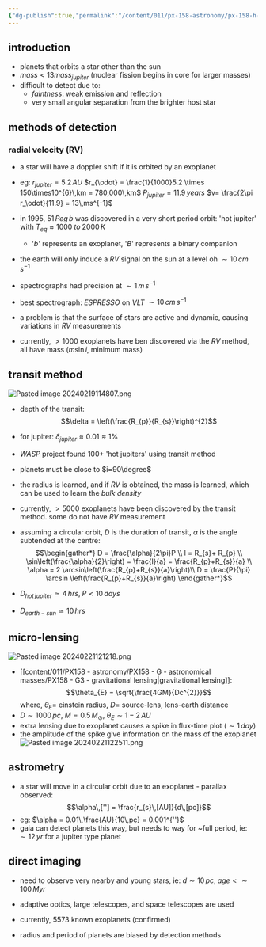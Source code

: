 ```yaml
---
{"dg-publish":true,"permalink":"/content/011/px-158-astronomy/px-158-h-the-solar-system-and-exoplantes/px-158-h4-exoplanets/","created":"2024-11-25T10:50:32.000+00:00","updated":"2024-11-26T20:13:55.025+00:00"}
---
```


## introduction
- planets that orbits a star other than the sun
- $mass<13mass_{jupiter}$ (nuclear fission begins in core for larger masses)
- difficult to detect due to:
	- *faintness*: weak emission and reflection
	- very small angular separation from the brighter host star
## methods of detection
### radial velocity (RV)
- a star will have a doppler shift if it is orbited by an exoplanet
- eg:
		$r_{jupiter}=5.2\,AU$
		$r_{\odot} = \frac{1}{1000}5.2 \times 150\times10^{6}\,km = 780,000\,km$
		$P_{jupiter}= 11.9\,years$
		$v= \frac{2\pi r_\odot}{11.9} = 13\,ms^{-1}$

- in $1995$, $51\,Peg\,b$ was discovered in a very short period orbit: 'hot jupiter' with $T_{eq}\approx 1000\;to\;2000\,K$ 
	- '$b$' represents an exoplanet, '$B$' represents a binary companion
- the earth will only induce a *RV* signal on the sun at a level oh $\sim 10\,cm\,s^{-1}$
- spectrographs had precision at $\sim 1\,m\,s^{-1}$
- best spectrograph: *ESPRESSO* on *VLT* $\sim 10\,cm\,s^{-1}$
- a problem is that the surface of stars are active and dynamic, causing variations in *RV* measurements
- currently, $>1000$ exoplanets have ben discovered via the *RV* method, all have mass ($m\sin i$, minimum mass) 
## transit method
![Pasted image 20240219114807.png](/img/user/pics/Pasted%20image%2020240219114807.png)
- depth of the transit: 
$$\delta = \left(\frac{R_{p}}{R_{s}}\right)^{2}$$
- for jupiter: $\delta_{jupiter} \approx 0.01 \approx 1\%$
- *WASP* project found $100+$ 'hot jupiters' using transit method
- planets must be close to $i=90\degree$
- the radius is learned, and if *RV* is obtained, the mass is learned, which can be used to learn the *bulk density*
- currently, $>5000$ exoplanets have been discovered by the transit method. some do not have *RV* measurement

- assuming a circular orbit, $D$ is the duration of transit, $\alpha$ is the angle subtended at the centre: 
$$\begin{gather*}
		D = \frac{\alpha}{2\pi}P \\
		l = R_{s}+ R_{p} \\
		\sin\left(\frac{\alpha}{2}\right) = \frac{l}{a} = \frac{R_{p}+R_{s}}{a} \\
		\alpha = 2 \arcsin\left(\frac{R_{p}+R_{s}}{a}\right)\\
		D = \frac{P}{\pi} \arcsin \left(\frac{R_{p}+R_{s}}{a}\right)
	\end{gather*}$$
- $D_{hot\,jupiter} \simeq 4\,hrs,\; P<10\,days$
- $D_{earth-sun} \simeq 10\,hrs$
## micro-lensing
![Pasted image 20240221121218.png](/img/user/pics/Pasted%20image%2020240221121218.png)
- [[content/011/PX158 - astronomy/PX158 - G - astronomical masses/PX158 - G3 - gravitational lensing\|gravitational lensing]]: 
$$\theta_{E} = \sqrt{\frac{4GM}{Dc^{2}}}$$
	where, $\theta_{E}=$ einstein radius, $D=$ source-lens, lens-earth distance
- $D\sim 1000\,pc$, $M=0.5\,M_\odot$, $\theta_{E}\sim 1-2\,AU$
- extra lensing due to exoplanet causes a spike in flux-time plot ($\sim 1\,day$)
- the amplitude of the spike give information on the mass of the exoplanet
![Pasted image 20240221122511.png](/img/user/pics/Pasted%20image%2020240221122511.png)
## astrometry
- a star will move in a circular orbit due to an exoplanet - parallax observed: 
$$\alpha\,[''] = \frac{r_{s}\,[AU]}{d\,[pc]}$$
- eg: $\alpha = 0.01\,\frac{AU}{10\,pc} = 0.001^{''}$
- gaia can detect planets this way, but needs to way for ~full period, ie: $\sim12\,yr$ for a jupiter type planet
## direct imaging
- need to observe very nearby and young stars, ie: $d\sim 10\,pc,\; age<\sim100\,Myr$
- adaptive optics, large telescopes, and space telescopes are used

- currently, $5573$ known exoplanets (confirmed)
- radius and period of planets are biased by detection methods
